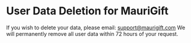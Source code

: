 # User Data Deletion for MauriGift

If you wish to delete your data, please email:
support@maurigift.com
We will permanently remove all user data within 72 hours of your request.
